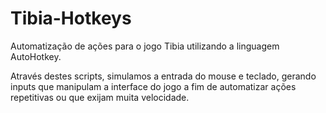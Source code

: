 # Tibia-Hotkeys
Automatização de ações para o jogo Tibia utilizando a linguagem AutoHotkey.

Através destes scripts, simulamos a entrada do mouse e teclado, gerando inputs que manipulam a interface do jogo a fim de automatizar ações repetitivas ou que exijam muita velocidade.
